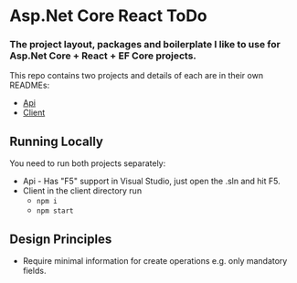 # Asp.Net Core React ToDo
### The project layout, packages and boilerplate I like to use for Asp.Net Core + React + EF Core projects.

This repo contains two projects and details of each are in their own READMEs:
- [Api](./AnrtdApi/README.md)
- [Client](./anrtd-client/README.md)

## Running Locally
You need to run both projects separately:
- Api - Has "F5" support in Visual Studio, just open the .sln and hit F5.
- Client in the client directory run
  - `npm i`
  - `npm start`

## Design Principles
- Require minimal information for create operations e.g. only mandatory fields.